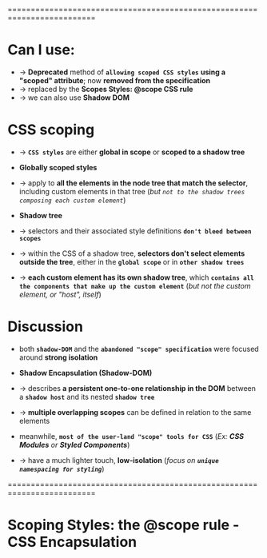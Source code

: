 =========================================================================
# Can I use:
* -> **Deprecated** method of **`allowing scoped CSS styles`** **using a "scoped" attribute**; now **removed from the specification**
* -> replaced by the **Scopes Styles: @scope CSS rule** 
* -> we can also use **Shadow DOM**

# CSS scoping
* -> **`CSS styles`** are either **global in scope** or **scoped to a shadow tree**

* **Globally scoped styles** 
* -> apply to **all the elements in the node tree that match the selector**, including custom elements in that tree (_but `not to the shadow trees composing each custom element`_)

* **Shadow tree**
* -> selectors and their associated style definitions **`don't bleed between scopes`**
* -> within the CSS of a shadow tree, **selectors don't select elements outside the tree**, either in the **`global scope`** or in **`other shadow trees`**
* -> **each custom element has its own shadow tree**, which **`contains all the components that make up the custom element`** (_but not the custom element, or "host", itself_)

# Discussion
* both **`shadow-DOM`** and the **`abandoned "scope" specification`** were focused around **strong isolation**

* **Shadow Encapsulation (Shadow-DOM)** 
* -> describes **a persistent one-to-one relationship in the DOM** between a **`shadow host`** and its nested **`shadow tree`**
* -> **multiple overlapping scopes** can be defined in relation to the same elements

* meanwhile, **`most of the user-land "scope" tools for CSS`** (_Ex: **CSS Modules** or **Styled Components**_) 
* -> have a much lighter touch, **low-isolation** (_focus on **`unique namespacing for styling`**_)

=========================================================================
# Scoping Styles: the @scope rule - CSS Encapsulation


